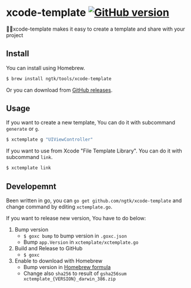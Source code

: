 # xcode-template [![GitHub version](https://badge.fury.io/gh/ngtk%2Fxcode-template.svg)](https://badge.fury.io/gh/ngtk%2Fxcode-template)
👩‍💻xcode-template makes it easy to create a template and share with your project

## Install
You can install using Homebrew.

```sh
$ brew install ngtk/tools/xcode-template
```

Or you can download from [GitHub releases](https://github.com/ngtk/xcode-template/releases).

## Usage
If you want to create a new template, You can do it with subcommand `generate` or `g`.

```sh
$ xctemplate g "UIViewController"
```

If you want to use from Xcode "File Template Library". You can do it with subcommand `link`.

```sh
$ xctemplate link
```


## Developemnt
Been written in go, you can `go get github.com/ngtk/xcode-template` and change command by editing `xctemplate.go`.

If you want to release new version, You have to do below:

1. Bump version
   - `$ goxc bump` to bump version in `.goxc.json`
   - Bump `app.Version` in `xctemplate/xctemplate.go`
1. Build and Release to GitHub
   - `$ goxc`
1. Enable to download with Homebrew
   - Bump version in [Homebrew formula](https://github.com/ngtk/homebrew-tools/blob/master/Formula/xcode-template.rb)
   - Change also `sha256` to result of `gsha256sum xctemplate_{VERSION}_darwin_386.zip`
